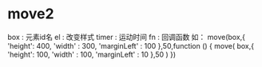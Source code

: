 # move2
box   : 元素id名
el    : 改变样式
timer : 运动时间
fn    : 回调函数
如： move(box,{
        'height': 400,
        'width' : 300,
        'marginLeft' : 100
    },50,function () {
        move(
            box,{
                'height': 100,
                'width' : 100,
                'marginLeft' : 10
            },50
        )
    })
